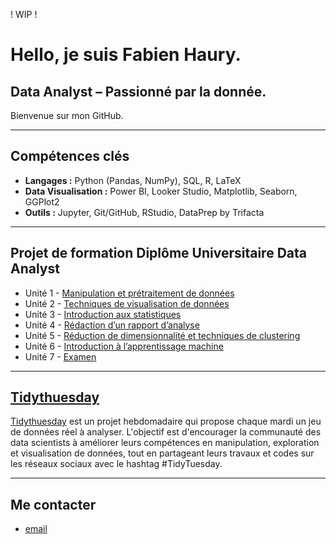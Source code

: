 ! WIP !

# Hello, je suis Fabien Haury.
## Data Analyst – Passionné par la donnée.

Bienvenue sur mon GitHub. 

---

##  Compétences clés

- **Langages :** Python (Pandas, NumPy), SQL, R, LaTeX
- **Data Visualisation :** Power BI, Looker Studio, Matplotlib, Seaborn, GGPlot2  
- **Outils :** Jupyter, Git/GitHub, RStudio, DataPrep by Trifacta

---

## Projet de formation Diplôme Universitaire Data Analyst

- Unité 1 - [Manipulation et prétraitement de données](https://github.com/FabienHaury/DU-Unit-1-Manipulation-et-pr-traitement-de-donnes/tree/main)
- Unité 2 - [Techniques de visualisation de données](https://github.com/FabienHaury/DU-Unit2-Techniques-de-visualisation-de-donnees)
- Unité 3 - [Introduction aux statistiques](https://github.com/FabienHaury/DU-Unit3-Introduction-aux-statistiques)
- Unité 4 - [Rédaction d’un rapport d’analyse](https://github.com/FabienHaury/DU-Unit4-Redaction-d-un-rapport-d-analyse)
- Unité 5 - [Réduction de dimensionnalité et techniques de clustering](https://github.com/FabienHaury/DU-Unit5-Reduction-de-dimensionnalite-et-techniques-de-clustering)
- Unité 6 - [Introduction à l’apprentissage machine](https://github.com/FabienHaury/DU-Unit6-Introduction-a-l-apprentissage-machine)
- Unité 7 - [Examen](https://github.com/FabienHaury/DU-Examen)

---

## [Tidythuesday](https://github.com/FabienHaury/TidyTuesday)
[Tidythuesday](https://github.com/rfordatascience/tidytuesday) est un projet hebdomadaire qui propose chaque mardi un jeu de données réel à analyser. L'objectif est d'encourager la communauté des data scientists à améliorer leurs compétences en manipulation, exploration et visualisation de données, tout en partageant leurs travaux et codes sur les réseaux sociaux avec le hashtag #TidyTuesday.

---

## Me contacter
- [email](mailto:67912775+FabienHaury@users.noreply.github.com)


<!---
FabienHaury/FabienHaury is a ✨ special ✨ repository because its `README.md` (this file) appears on your GitHub profile.
You can click the Preview link to take a look at your changes.
--->
